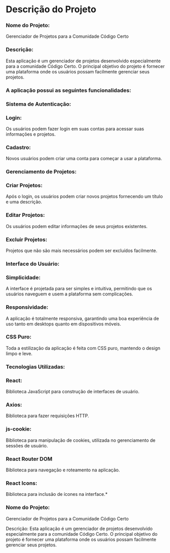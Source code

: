 <h1>Descrição do Projeto</h1>
<h3>Nome do Projeto:</h3>Gerenciador de Projetos para a Comunidade Código Certo

<h3>Descrição:</h3>
Esta aplicação é um gerenciador de projetos desenvolvido especialmente para a comunidade Código Certo. O principal objetivo do projeto é fornecer uma plataforma onde os usuários possam facilmente gerenciar seus projetos.

<h3>A aplicação possui as seguintes funcionalidades:</h3>

<h3>Sistema de Autenticação:</h3>

<h3>Login:</h3> Os usuários podem fazer login em suas contas para acessar suas informações e projetos.
<h3>Cadastro:</h3> Novos usuários podem criar uma conta para começar a usar a plataforma.
<h3>Gerenciamento de Projetos:</h3>

<h3>Criar Projetos:</h3> Após o login, os usuários podem criar novos projetos fornecendo um título e uma descrição.
<h3>Editar Projetos:</h3> Os usuários podem editar informações de seus projetos existentes.
<h3>Excluir Projetos:</h3> Projetos que não são mais necessários podem ser excluídos facilmente.
<h3>Interface do Usuário:</h3>

<h3>Simplicidade:</h3> A interface é projetada para ser simples e intuitiva, permitindo que os usuários naveguem e usem a plataforma sem complicações.
<h3>Responsividade:</h3> A aplicação é totalmente responsiva, garantindo uma boa experiência de uso tanto em desktops quanto em dispositivos móveis.
<h3>CSS Puro:</h3> Toda a estilização da aplicação é feita com CSS puro, mantendo o design limpo e leve.
<h3>Tecnologias Utilizadas:</h3>

<h3>React:</h3> Biblioteca JavaScript para construção de interfaces de usuário.
<h3>Axios:</h3> Biblioteca para fazer requisições HTTP.
<h3>js-cookie:</h3> Biblioteca para manipulação de cookies, utilizada no gerenciamento de sessões de usuário.
<h3>React Router DOM</h3> Biblioteca para navegação e roteamento na aplicação.
<h3>React Icons:</h3> Biblioteca para inclusão de ícones na interface.*
<h3>Nome do Projeto:</h3> Gerenciador de Projetos para a Comunidade Código Certo

Descrição:</h3>
Esta aplicação é um gerenciador de projetos desenvolvido especialmente para a comunidade Código Certo. O principal objetivo do projeto é fornecer uma plataforma onde os usuários possam facilmente gerenciar seus projetos.

